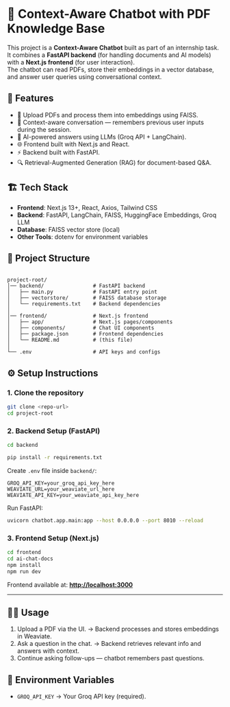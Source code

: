 # 📖 Context-Aware Chatbot with PDF Knowledge Base

This project is a **Context-Aware Chatbot** built as part of an internship task.  
It combines a **FastAPI backend** (for handling documents and AI models) with a **Next.js frontend** (for user interaction).  
The chatbot can read PDFs, store their embeddings in a vector database, and answer user queries using conversational context.

## 🚀 Features
- 📂 Upload PDFs and process them into embeddings using FAISS.
- 💬 Context-aware conversation — remembers previous user inputs during the session.
- 🤖 AI-powered answers using LLMs (Groq API + LangChain).
- 🌐 Frontend built with Next.js and React.
- ⚡ Backend built with FastAPI.
- 🔍 Retrieval-Augmented Generation (RAG) for document-based Q&A.

## 🏗️ Tech Stack
- **Frontend**: Next.js 13+, React, Axios, Tailwind CSS  
- **Backend**: FastAPI, LangChain, FAISS, HuggingFace Embeddings, Groq LLM  
- **Database**: FAISS vector store (local)  
- **Other Tools**: dotenv for environment variables  

## 📂 Project Structure
```

project-root/
│── backend/                # FastAPI backend
│   ├── main.py             # FastAPI entry point
│   ├── vectorstore/        # FAISS database storage
│   └── requirements.txt    # Backend dependencies
│
│── frontend/               # Next.js frontend
│   ├── app/                # Next.js pages/components
│   ├── components/         # Chat UI components
│   ├── package.json        # Frontend dependencies
│   └── README.md           # (this file)
│
└── .env                    # API keys and configs

````

## ⚙️ Setup Instructions

### 1. Clone the repository

```bash
git clone <repo-url>
cd project-root
````

### 2. Backend Setup (FastAPI)

```bash
cd backend

pip install -r requirements.txt
```

Create `.env` file inside `backend/`:

```env
GROQ_API_KEY=your_groq_api_key_here
WEAVIATE_URL=your_weaviate_url_here
WEAVIATE_API_KEY=your_weaviate_api_key_here
```

Run FastAPI:

```bash
uvicorn chatbot.app.main:app --host 0.0.0.0 --port 8010 --reload
```

### 3. Frontend Setup (Next.js)

```bash
cd frontend
cd ai-chat-docs
npm install
npm run dev
```

Frontend available at: **[http://localhost:3000](http://localhost:3000)**

---

## 🧑‍💻 Usage

1. Upload a PDF via the UI.
   → Backend processes and stores embeddings in Weaviate.
2. Ask a question in the chat.
   → Backend retrieves relevant info and answers with context.
3. Continue asking follow-ups — chatbot remembers past questions.

## 🔑 Environment Variables

* `GROQ_API_KEY` → Your Groq API key (required).
